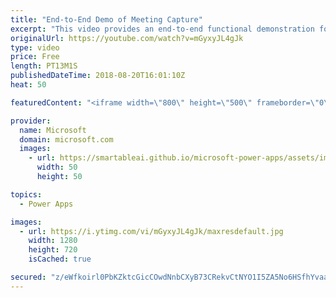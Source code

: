 ```yaml
---
title: "End-to-End Demo of Meeting Capture"
excerpt: "This video provides an end-to-end functional demonstration for the Meeting Capture PowerApp sample template.   Learn more: https://powerapps.microsoft.com/en-us/blog/capture-meetings-notes-like-a-pro/"
originalUrl: https://youtube.com/watch?v=mGyxyJL4gJk
type: video
price: Free
length: PT13M1S
publishedDateTime: 2018-08-20T16:01:10Z
heat: 50

featuredContent: "<iframe width=\"800\" height=\"500\" frameborder=\"0\" src=\"https://www.youtube.com/embed/mGyxyJL4gJk\" allow=\"accelerometer; autoplay; encrypted-media; gyroscope; picture-in-picture\" allowfullscreen></iframe>"

provider:
  name: Microsoft
  domain: microsoft.com
  images:
    - url: https://smartableai.github.io/microsoft-power-apps/assets/images/organizations/microsoft.com-50x50.jpg
      width: 50
      height: 50

topics:
  - Power Apps

images:
  - url: https://i.ytimg.com/vi/mGyxyJL4gJk/maxresdefault.jpg
    width: 1280
    height: 720
    isCached: true

secured: "z/eWfkoirl0PbKZktcGicCOwdNnbCXyB73CRekvCtNYO1I5ZA5No6HSfhYvaaetlnjUL6CUVpHQSAvuv9Zmgvtx5COHAd9bm4O25SBgum3//um+zA//mCJYLZ99p1oVZkCCifEs3ryiSeh9flZAutUVmKWd51k7kejhJgXMYzWfHAkWEZvfa/uCTMgo8bH3/RIWiNve/gYrNY4XP3Z0DN47pOcYkmeR+KTiwJRUP113ZGY8BLgRlOSJsRcwAcFIXCX76INYr+BgxP1WzcaW/iyAgZ8U8uF9lDGLbxE2THcbYmzEcfh+SV848Aa5Tlm/WEyENyF8m+/4fd4AOdHxF789gi38BeyO9BnqUCiOAp0XixmezxPhDzVvUAoGqZbaEfGCGTLsrkD1qECgemylSgcXTI9FZKs3yBoK7cJ4e5bI=;iMikQaOz5Ud8o/cHrS+H6Q=="
---
```


